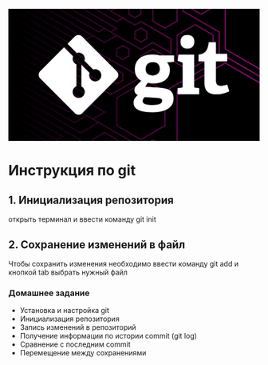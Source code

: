 ![Тут может быть логотип](logo.jpeg)
# Инструкция по git
## 1. Инициализация репозитория
открыть терминал и ввести команду git init
## 2. Сохранение изменений в файл
Чтобы сохранить изменения необходимо ввести команду git add и кнопкой tab выбрать нужный файл

### Домашнее задание
* Установка и настройка git
* Инициализация репозитория
* Запись изменений в репозиторий
* Получение информации по истории commit (git log)
* Сравнение с последним commit
* Перемещение между сохранениями